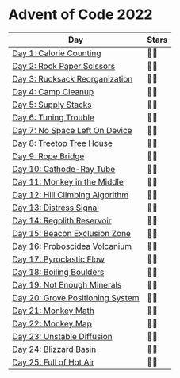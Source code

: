 # Advent of Code 2022

| Day                                                                        | Stars |
| -------------------------------------------------------------------------- | ----- |
| [Day 1: Calorie Counting](./src/dev/adtennant/adventofcode/day01)          | 🌟🌟  |
| [Day 2: Rock Paper Scissors](./src/dev/adtennant/adventofcode/day02)       | 🌟🌟  |
| [Day 3: Rucksack Reorganization](./src/dev/adtennant/adventofcode/day03)   | 🌟🌟  |
| [Day 4: Camp Cleanup](./src/dev/adtennant/adventofcode/day04)              | 🌟🌟  |
| [Day 5: Supply Stacks](./src/dev/adtennant/adventofcode/day05)             | 🌟🌟  |
| [Day 6: Tuning Trouble](./src/dev/adtennant/adventofcode/day06)            | 🌟🌟  |
| [Day 7: No Space Left On Device](./src/dev/adtennant/adventofcode/day07)   | 🌟🌟  |
| [Day 8: Treetop Tree House](./src/dev/adtennant/adventofcode/day08)        | 🌟🌟  |
| [Day 9: Rope Bridge](./src/dev/adtennant/adventofcode/day09)               | 🌟🌟  |
| [Day 10: Cathode-Ray Tube](./src/dev/adtennant/adventofcode/day10)         | 🌟🌟  |
| [Day 11: Monkey in the Middle](./src/dev/adtennant/adventofcode/day11)     | 🌟🌟  |
| [Day 12: Hill Climbing Algorithm](./src/dev/adtennant/adventofcode/day12)  | 🌟🌟  |
| [Day 13: Distress Signal](./src/dev/adtennant/adventofcode/day13)          | 🌟🌟  |
| [Day 14: Regolith Reservoir](./src/dev/adtennant/adventofcode/day14)       | 🌟🌟  |
| [Day 15: Beacon Exclusion Zone](./src/dev/adtennant/adventofcode/day15)    | 🌟🌟  |
| [Day 16: Proboscidea Volcanium](./src/dev/adtennant/adventofcode/day16)    | 🌟🌟  |
| [Day 17: Pyroclastic Flow](./src/dev/adtennant/adventofcode/day17)         | 🌟🌟  |
| [Day 18: Boiling Boulders](./src/dev/adtennant/adventofcode/day18)         | 🌟🌟  |
| [Day 19: Not Enough Minerals](./src/dev/adtennant/adventofcode/day19)      | 🌟🌟  |
| [Day 20: Grove Positioning System](./src/dev/adtennant/adventofcode/day20) | 🌟🌟  |
| [Day 21: Monkey Math](./src/dev/adtennant/adventofcode/day21)              | 🌟🌟  |
| [Day 22: Monkey Map](./src/dev/adtennant/adventofcode/day22)               | 🌟🌟  |
| [Day 23: Unstable Diffusion](./src/dev/adtennant/adventofcode/day23)       | 🌟🌟  |
| [Day 24: Blizzard Basin](./src/dev/adtennant/adventofcode/day24)           | 🌟🌟  |
| [Day 25: Full of Hot Air](./src/dev/adtennant/adventofcode/day25)          | 🌟🌟  |
